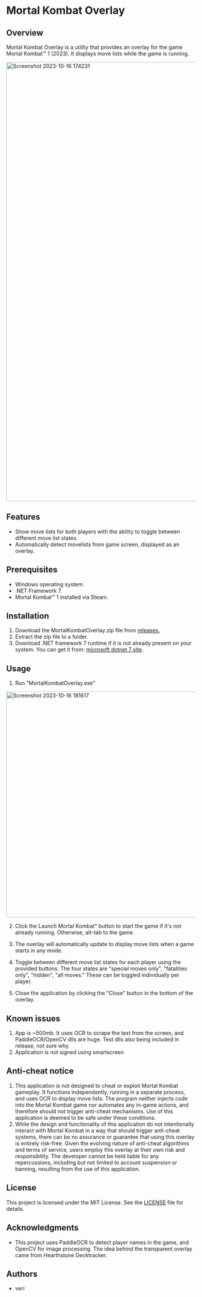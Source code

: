 # Mortal Kombat Overlay

## Overview

Mortal Kombat Overlay is a utility that provides an overlay for the game Mortal Kombat™ 1 (2023). It displays move lists while the game is running.

<img width="1166" alt="Screenshot 2023-10-16 174231" src="https://github.com/gettierproblem/MortalKombatOverlay/assets/2585255/2c1a8278-8398-406c-a7e6-e6cf4a9026de">

## Features

- Show move lists for both players with the ability to toggle between different move list states.
- Automatically detect movelists from game screen, displayed as an overlay.

## Prerequisites

- Windows operating system.
- .NET Framework 7.
- Mortal Kombat™ 1 installed via Steam.

## Installation

1. Download the MortalKombatOverlay.zip file from [releases.](https://github.com/gettierproblem/MortalKombatOverlay/releases)
2. Extract the zip file to a folder.
3. Download .NET framework 7 runtime if it is not already present on your system. You can get it from: [microsoft dotnet 7 site](https://dotnet.microsoft.com/en-us/download/dotnet/7.0).  

## Usage

1. Run "MortalKombatOverlay.exe"
<img width="600" alt="Screenshot 2023-10-16 181617" src="https://github.com/gettierproblem/MortalKombatOverlay/assets/2585255/e948ea5e-f97e-4516-8ce8-191ebf88e7b5">

2. Click the Launch Mortal Kombat" button to start the game if it's not already running.  Otherwise, alt-tab to the game.

3. The overlay will automatically update to display move lists when a game starts in any mode.
   
4. Toggle between different move list states for each player using the provided buttons.  The four states are "special moves only", "fatalities only", "hidden", "all moves."  These can be toggled individually per player.

5. Close the application by clicking the "Close" button in the bottom of the overlay.

## Known issues

1. App is ~500mb.  It uses OCR to scrape the text from the screen, and PaddleOCR/OpenCV dlls are huge.  Test dlls also being included in release, not sure why.
2. Application is not signed using smartscreen

## Anti-cheat notice

1. This application is not designed to cheat or exploit Mortal Kombat gameplay. It functions independently, running in a separate process, and uses OCR to display move lists. The program neither injects code into the Mortal Kombat game nor automates any in-game actions, and therefore should not trigger anti-cheat mechanisms. Use of this application is deemed to be safe under these conditions.
2. While the design and functionality of this application do not intentionally interact with Mortal Kombat in a way that should trigger anti-cheat systems, there can be no assurance or guarantee that using this overlay is entirely risk-free. Given the evolving nature of anti-cheat algorithms and terms of service, users employ this overlay at their own risk and responsibility. The developer cannot be held liable for any repercussions, including but not limited to account suspension or banning, resulting from the use of this application.

## License

This project is licensed under the MIT License. See the [LICENSE](LICENSE) file for details.

## Acknowledgments

- This project uses PaddleOCR to detect player names in the game, and OpenCV for image processing.  The idea behind the transparent overlay came from Hearthstone Decktracker.

## Authors

- veri
